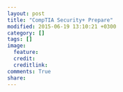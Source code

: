 ```yaml
---
layout: post
title: "CompTIA Security+ Prepare"
modified: 2015-06-19 13:10:21 +0300
category: []
tags: []
image:
  feature: 
  credit: 
  creditlink: 
comments: True
share: 
---
```

